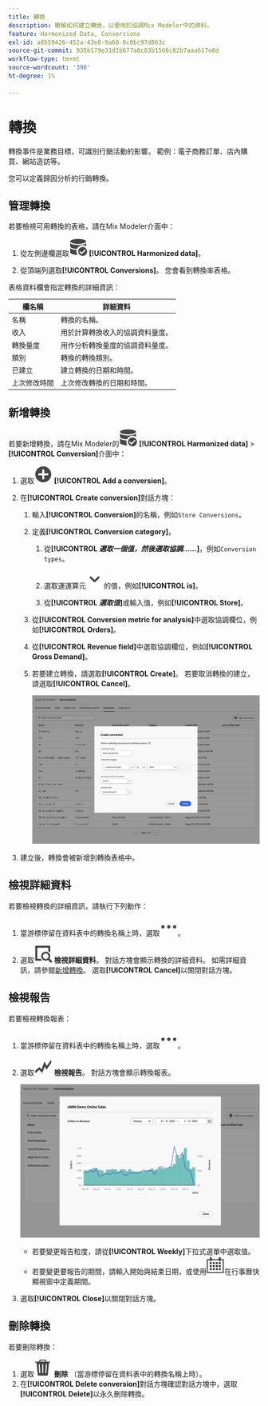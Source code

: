 ```yaml
---
title: 轉換
description: 瞭解如何建立轉換，以便用於協調Mix Modeler中的資料。
feature: Harmonized Data, Conversions
exl-id: a8559426-452a-43e8-9a60-0c0bc97d863c
source-git-commit: 935b179e31d1b677a8c83b1566c02b7aaa617e8d
workflow-type: tm+mt
source-wordcount: '398'
ht-degree: 1%

---
```


# 轉換

轉換事件是業務目標，可識別行銷活動的影響。 範例：電子商務訂單、店內購買、網站造訪等。

您可以定義歸因分析的行銷轉換。

## 管理轉換

若要檢視可用轉換的表格，請在Mix Modeler介面中：

1. 從左側邊欄選取![資料搜尋](/help/assets/icons/DataCheck.svg) **[!UICONTROL Harmonized data]**。

1. 從頂端列選取&#x200B;**[!UICONTROL Conversions]**。 您會看到轉換率表格。

表格資料欄會指定轉換的詳細資訊：

| 欄名稱 | 詳細資料 |
| --- | ---|
| 名稱 | 轉換的名稱。 |
| 收入 | 用於計算轉換收入的協調資料量度。 |
| 轉換量度 | 用作分析轉換量度的協調資料量度。 |
| 類別 | 轉換的轉換類別。 |
| 已建立 | 建立轉換的日期和時間。 |
| 上次修改時間 | 上次修改轉換的日期和時間。 |


## 新增轉換

若要新增轉換，請在Mix Modeler的![DataSearch](/help/assets/icons/DataCheck.svg) **[!UICONTROL Harmonized data]** > **[!UICONTROL Conversion]**&#x200B;介面中：

1. 選取![新增](/help/assets/icons/AddCircle.svg) **[!UICONTROL Add a conversion]**。

1. 在&#x200B;**[!UICONTROL Create conversion]**&#x200B;對話方塊：

   1. 輸入&#x200B;**[!UICONTROL Conversion]**&#x200B;的名稱，例如`Store Conversions`。

   1. 定義&#x200B;**[!UICONTROL Conversion category]**。

      1. 從&#x200B;**[!UICONTROL *選取一個值，然後選取協調……*]**，例如`Conversion types`。

      1. 選取運運算元![V](/help/assets/icons/ChevronDown.svg)的值，例如&#x200B;**[!UICONTROL is]**。

      1. 從&#x200B;**[!UICONTROL *選取值&#x200B;*]**&#x200B;或輸入值，例如&#x200B;**[!UICONTROL Store]**。

   1. 從&#x200B;**[!UICONTROL Conversion metric for analysis]**&#x200B;中選取協調欄位，例如&#x200B;**[!UICONTROL Orders]**。

   1. 從&#x200B;**[!UICONTROL Revenue field]**&#x200B;中選取協調欄位，例如&#x200B;**[!UICONTROL Gross Demand]**。

   1. 若要建立轉換，請選取&#x200B;**[!UICONTROL Create]**。 若要取消轉換的建立，請選取&#x200B;**[!UICONTROL Cancel]**。

      ![替代文字](/help/assets/create-conversion.png)

1. 建立後，轉換會被新增到轉換表格中。


## 檢視詳細資料

若要檢視轉換的詳細資訊，請執行下列動作：

1. 當游標停留在資料表中的轉換名稱上時，選取![更多](/help/assets/icons/More.svg)。

1. 選取![檢視](/help/assets/icons/ViewDetail.svg) **檢視詳細資料**。 對話方塊會顯示轉換的詳細資料。 如需詳細資訊，請參閱[新增轉換](#add-a-conversion)。 選取&#x200B;**[!UICONTROL Cancel]**&#x200B;以關閉對話方塊。

## 檢視報告

若要檢視轉換報表：

1. 當游標停留在資料表中的轉換名稱上時，選取![更多](/help/assets/icons/More.svg)。

1. 選取![GraphTrend](/help/assets/icons/GraphTrend.svg) **檢視報告**。 對話方塊會顯示轉換報表。

   ![轉換檢視報告](../assets/conversion-view-report.png)

   * 若要變更報告粒度，請從&#x200B;**[!UICONTROL Weekly]**&#x200B;下拉式選單中選取值。
   * 若要變更要報告的期間，請輸入開始與結束日期，或使用![行事曆](/help/assets/icons/Calendar.svg)在行事曆快顯視窗中定義期間。

1. 選取&#x200B;**[!UICONTROL Close]**&#x200B;以關閉對話方塊。

## 刪除轉換

若要刪除轉換：

1. 選取![刪除](/help/assets/icons/Delete.svg) **刪除** （當游標停留在資料表中的轉換名稱上時）。
1. 在&#x200B;**[!UICONTROL Delete conversion]**&#x200B;對話方塊確認對話方塊中，選取&#x200B;**[!UICONTROL Delete]**&#x200B;以永久刪除轉換。
